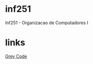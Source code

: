 # inf251
Inf251 - Organizacao de Computadores I


# links

[Grey Code](https://www.johndcook.com/blog/2020/09/08/gray-code/)

